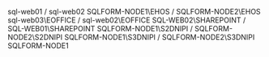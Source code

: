 sql-web01 / sql-web02
SQLFORM-NODE1\EHOS / SQLFORM-NODE2\EHOS
sql-web03\EOFFICE / sql-web02\EOFFICE
SQL-WEB02\SHAREPOINT / SQL-WEB01\SHAREPOINT
SQLFORM-NODE1\S2DNIPI / SQLFORM-NODE2\S2DNIPI
SQLFORM-NODE1\S3DNIPI / SQLFORM-NODE2\S3DNIPI
SQLFORM-NODE1